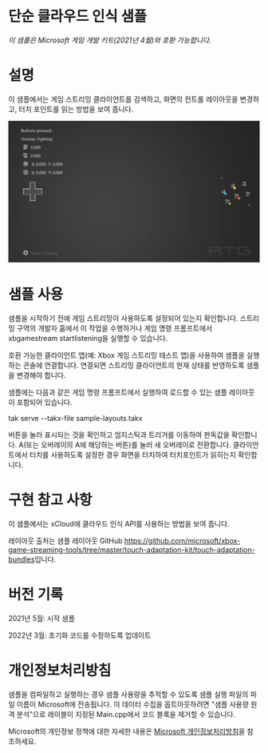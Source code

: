 # 단순 클라우드 인식 샘플

*이 샘플은 Microsoft 게임 개발 키트(2021년 4월)와 호환 가능합니다.*

# 설명

이 샘플에서는 게임 스트리밍 클라이언트를 검색하고, 화면의 컨트롤
레이아웃을 변경하고, 터치 포인트를 읽는 방법을 보여 줍니다.

![A screenshot of a computer Description automatically generated with medium confidence](./media/image1.png)

# 샘플 사용

샘플을 시작하기 전에 게임 스트리밍이 사용하도록 설정되어 있는지
확인합니다. 스트리밍 구역의 개발자 홈에서 이 작업을 수행하거나 게임 명령
프롬프트에서 xbgamestream startlistening을 실행할 수 있습니다.

호환 가능한 클라이언트 앱(예: Xbox 게임 스트리밍 테스트 앱)을 사용하여
샘플을 실행하는 콘솔에 연결합니다. 연결되면 스트리밍 클라이언트의 현재
상태를 반영하도록 샘플을 변경해야 합니다.

샘플에는 다음과 같은 게임 명령 프롬프트에서 실행하여 로드할 수 있는 샘플
레이아웃이 포함되어 있습니다.

tak serve \--takx-file sample-layouts.takx

버튼을 눌러 표시되는 것을 확인하고 엄지스틱과 트리거를 이동하여 판독값을
확인합니다. A(또는 오버레이의 A에 해당하는 버튼)를 눌러 새 오버레이로
전환합니다. 클라이언트에서 터치를 사용하도록 설정한 경우 화면을 터치하여
터치포인트가 읽히는지 확인합니다.

# 구현 참고 사항

이 샘플에서는 xCloud에 클라우드 인식 API를 사용하는 방법을 보여 줍니다.

레이아웃 출처는 샘플 레이아웃 GitHub
<https://github.com/microsoft/xbox-game-streaming-tools/tree/master/touch-adaptation-kit/touch-adaptation-bundles>입니다.

# 버전 기록

2021년 5월: 시작 샘플

2022년 3월: 초기화 코드를 수정하도록 업데이트

# 개인정보처리방침

샘플을 컴파일하고 실행하는 경우 샘플 사용량을 추적할 수 있도록 샘플 실행
파일의 파일 이름이 Microsoft에 전송됩니다. 이 데이터 수집을
옵트아웃하려면 \"샘플 사용량 원격 분석\"으로 레이블이 지정된
Main.cpp에서 코드 블록을 제거할 수 있습니다.

Microsoft의 개인정보 정책에 대한 자세한 내용은 [Microsoft
개인정보처리방침](https://privacy.microsoft.com/en-us/privacystatement/)을
참조하세요.
